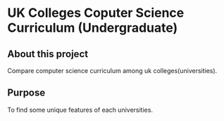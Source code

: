 # UK Colleges Coputer Science Curriculum (Undergraduate)

## About this project
Compare computer science curriculum among uk colleges(universities).

## Purpose
To find some unique features of each universities.
